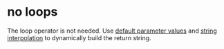 # no loops

The loop operator is not needed.
Use [default parameter values](https://docs.scala-lang.org/tour/default-parameter-values.html) and [string interpolation](https://docs.scala-lang.org/overviews/core/string-interpolation.html) to dynamically build the return string.
